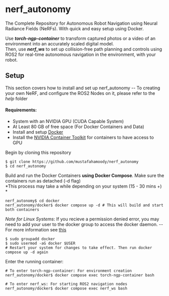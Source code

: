 # nerf_autonomy
The Complete Repository for Autonomous Robot Navigation using Neural Radiance Fields (NeRFs). With quick and easy setup using Docker. 

Use ***torch-ngp-container*** to transform captured photos or a video of an environment into an accurately scaled digital model. \
Then, use ***nerf_ws*** to set up collision-free path planning and controls using ROS2 for real-time autonomous navigation in the environment, with your robot.

## Setup
This section covers how to install and set up nerf_autonomy 
-- To creating your own NeRF, and configure the ROS2 Nodes on it, please refer to the *help* folder

#### Requirements:
- System with an NVIDIA GPU (CUDA Capable System)
- At Least 80 GB of free space (For Docker Containers and Data)
- Install and setup [Docker](https://www.docker.com/) 
- Install the [NVIDIA Container Toolkit](https://docs.nvidia.com/datacenter/cloud-native/container-toolkit/latest/install-guide.html) for containers to have access to GPU


Begin by cloning this repository
```
$ git clone https://github.com/mustafahamoody/nerf_autonomy
$ cd nerf_autonomy
```

Build and run the Docker Containers **using Docker Compose**. Make sure the containers run as detached (-d flag) \
*This process may take a while depending on your system (15 - 30 mins +) * 
```
nerf_autonomy$ cd docker
nerf_autonomy/docker$ docker compose up -d # This will build and start both containers
```

*Note for Linux Systems*: If you recieve a permission denied error, you may need to add your user to the docker group to access the docker daemon. 
-- For more information see [this](https://docs.docker.com/engine/install/linux-postinstall/)
```
$ sudo groupadd docker
$ sudo usermod -aG docker $USER
# Restart your system for changes to take effect. Then run docker compose up -d again
```

Enter the running container:
```
# To enter torch-ngp-container: For environment creation
nerf_autonomy/docker$ docker compose exec torch-ngp-container bash
```
```
# To enter nerf_ws: For starting ROS2 navigation nodes
nerf_autonomy/docker$ docker compose exec nerf_ws bash 
```
